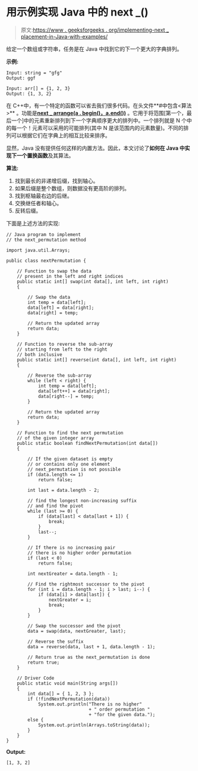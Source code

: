 # 用示例实现 Java 中的 next _()

> 原文:[https://www . geeksforgeeks . org/implementing-next _ placement-in-Java-with-examples/](https://www.geeksforgeeks.org/implementing-next_permutation-in-java-with-examples/)

给定一个数组或字符串，任务是在 Java 中找到它的下一个更大的字典排列。

**示例:**

```
Input: string = "gfg"
Output: ggf

Input: arr[] = {1, 2, 3}
Output: {1, 3, 2}

```

在 C++中，有一个特定的函数可以省去我们很多代码。在头文件**#中包含<算法>** 。功能是[**next _ arrange(a . begin()，a.end())**](https://www.geeksforgeeks.org/stdnext_permutation-prev_permutation-c/) 。它用于将范围[第一个，最后一个]中的元素重新排列到下一个字典顺序更大的排列中。一个排列就是 N 个中的每一个！元素可以采用的可能排列(其中 N 是该范围内的元素数量)。不同的排列可以根据它们在字典上的相互比较来排序。

显然，Java 没有提供任何这样的内置方法。因此，本文讨论了**如何在 Java 中实现下一个置换函数**及其算法。

**算法:**

1.  找到最长的非递增后缀，找到轴心。
2.  如果后缀是整个数组，则数据没有更高阶的排列。
3.  找到枢轴最右边的后继。
4.  交换继任者和轴心。
5.  反转后缀。

下面是上述方法的实现:

```
// Java program to implement
// the next_permutation method

import java.util.Arrays;

public class nextPermutation {

    // Function to swap the data
    // present in the left and right indices
    public static int[] swap(int data[], int left, int right)
    {

        // Swap the data
        int temp = data[left];
        data[left] = data[right];
        data[right] = temp;

        // Return the updated array
        return data;
    }

    // Function to reverse the sub-array
    // starting from left to the right
    // both inclusive
    public static int[] reverse(int data[], int left, int right)
    {

        // Reverse the sub-array
        while (left < right) {
            int temp = data[left];
            data[left++] = data[right];
            data[right--] = temp;
        }

        // Return the updated array
        return data;
    }

    // Function to find the next permutation
    // of the given integer array
    public static boolean findNextPermutation(int data[])
    {

        // If the given dataset is empty
        // or contains only one element
        // next_permutation is not possible
        if (data.length <= 1)
            return false;

        int last = data.length - 2;

        // find the longest non-increasing suffix
        // and find the pivot
        while (last >= 0) {
            if (data[last] < data[last + 1]) {
                break;
            }
            last--;
        }

        // If there is no increasing pair
        // there is no higher order permutation
        if (last < 0)
            return false;

        int nextGreater = data.length - 1;

        // Find the rightmost successor to the pivot
        for (int i = data.length - 1; i > last; i--) {
            if (data[i] > data[last]) {
                nextGreater = i;
                break;
            }
        }

        // Swap the successor and the pivot
        data = swap(data, nextGreater, last);

        // Reverse the suffix
        data = reverse(data, last + 1, data.length - 1);

        // Return true as the next_permutation is done
        return true;
    }

    // Driver Code
    public static void main(String args[])
    {
        int data[] = { 1, 2, 3 };
        if (!findNextPermutation(data))
            System.out.println("There is no higher"
                               + " order permutation "
                               + "for the given data.");
        else {
            System.out.println(Arrays.toString(data));
        }
    }
}
```

**Output:**

```
[1, 3, 2]

```